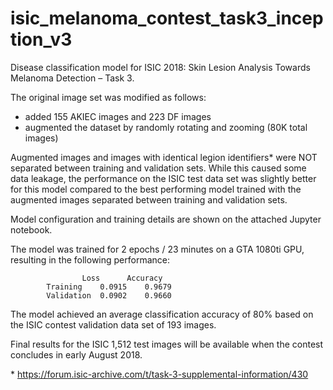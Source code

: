 # isic_melanoma_contest_task3_inception_v3

Disease classification model for ISIC 2018: Skin Lesion Analysis Towards Melanoma Detection – Task 3.

The original image set was modified as follows:

- added 155 AKIEC images and 223 DF images
- augmented the dataset by randomly rotating and zooming (80K total images)

Augmented images and images with identical legion identifiers* were NOT separated between training and validation sets. While this caused some data leakage, the performance on the ISIC test data set was slightly better for this model compared to the best performing model trained with the augmented images separated between training and validation sets.

Model configuration and training details are shown on the attached Jupyter notebook.

The model was trained for 2 epochs / 23 minutes on a GTA 1080ti GPU, resulting in the following performance:

					Loss	  Accuracy
			Training	0.0915	  0.9679
			Validation	0.0902	  0.9660

The model achieved an average classification accuracy of 80% based on the ISIC contest validation data set of 193 images.

Final results for the ISIC 1,512 test images will be available when the contest concludes in early August 2018.

\* https://forum.isic-archive.com/t/task-3-supplemental-information/430
